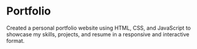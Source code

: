 # Portfolio
Created a personal portfolio website using HTML, CSS, and JavaScript to showcase my skills, projects, and resume in a responsive and interactive format.
